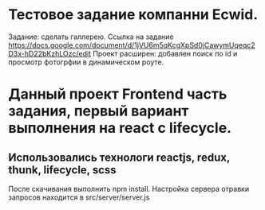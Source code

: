# Тестовое задание компанни Ecwid.
Задание: сделать галлерею.
Ссылка на задание https://docs.google.com/document/d/1jVU6m5qKcgXpSd0jCawymUqeqc2D3x-hD22bKzhLOzc/edit
Проект расширен: добавлен поиск по id и просмотр фотогрфии в динамическом роуте.
# Данный проект Frontend часть задания, первый вариант выполнения на react с lifecycle.
## Использовались технологи reactjs, redux, thunk, lifecycle, scss
После скачивания выполнить npm install.
Настройка сервера отравки запросов находится в src/server/server.js
